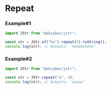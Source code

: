# Repeat

### Example#1

```javascript
import JStr from "@akcybex/jstr";

const str = JStr.of("he").repeat(5).toString();
console.log(str); // Outputs: 'hehehehehe'
```

### Example#2

```javascript
import JStr from "@akcybex/jstr";

const str = JStr.repeat("a", 5);
console.log(str); // Outputs: 'aaaaa'
```
